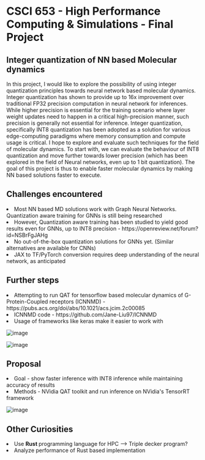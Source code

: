 # CSCI 653 - High Performance Computing & Simulations - Final Project

## Integer quantization of NN based Molecular dynamics 
In this project, I would like to explore the possibility of using integer quantization principles towards neural network based molecular dynamics. <br>
Integer quantization has shown to provide up to 16x improvement over traditional FP32 precision computation in neural network for inferences. While higher precision is essential for the training scenario where layer weight updates need to happen in a critical high-precision manner, such precision is generally not essential for inference. Integer quantization, specifically INT8 quantization has been adopted as a solution for various edge-computing paradigms where memory consumption and compute usage is critical. I hope to explore and evaluate such techniques for the field of molecular dynamics. To start with, we can evaluate the behaviour of INT8 quantization and move further towards lower precision (which has been explored in the field of Neural networks, even up to 1 bit quantization).
The goal of this project is thus to enable faster molecular dynamics by making NN based solutions faster to execute. <br>



## Challenges encountered
<li> Most NN based MD solutions work with Graph Neural Networks. Quantization aware training for GNNs is still being researched
<li> However, Quantization aware training has been studied to yield good results even for GNNs, up to INT8 precision - https://openreview.net/forum?id=NSBrFgJAHg
<li> No out-of-the-box quantization solutions for GNNs yet. (Similar alternatives are available for CNNs)
<li> JAX to TF/PyTorch conversion requires deep understanding of the neural network, as anticipated

## Further steps
<li> Attempting to run QAT for tensorflow based molecular dynamics of G-Protein-Coupled receptors (ICNNMD) -  https://pubs.acs.org/doi/abs/10.1021/acs.jcim.2c00085
<li> ICNNMD code - https://github.com/Jane-Liu97/ICNNMD
<li> Usage of frameworks like keras make it easier to work with



 ![image](https://user-images.githubusercontent.com/94656693/204927886-dc808f74-6e40-4f6b-9848-bfc2eeec1fa7.png)
  
 ![image](https://user-images.githubusercontent.com/94656693/204927951-4f9fdd06-9eb4-46ae-aeee-ebb80b08ff68.png)

## Proposal
<li> Goal - show faster inference with INT8 inference while maintaining accuracy of results
<li> Methods - NVidia QAT toolkit and run inference on NVidia's TensorRT framework

![image](https://user-images.githubusercontent.com/94656693/204929350-a0f12aeb-0b61-41a5-8dad-c92526d075cc.png)

## Other Curiosities
<li> Use <b> Rust </b> programming language for HPC --> Triple decker program? 
<li> Analyze performance of Rust based implementation
